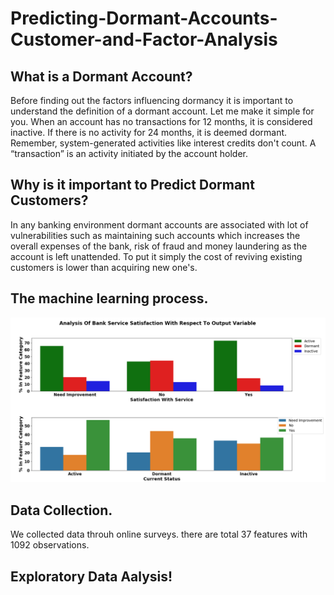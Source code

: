 # Predicting-Dormant-Accounts-Customer-and-Factor-Analysis

##  What is a Dormant Account?

Before finding out the factors influencing dormancy it is important to understand the definition of a dormant account. Let me make it simple for you. When an account has no transactions for 12 months, it is considered inactive. If there is no activity for 24 months, it is deemed dormant. Remember, system-generated activities like interest credits don't count. A “transaction” is an activity initiated by the account holder.

##  Why is it important to Predict Dormant Customers?

In any banking environment dormant accounts are associated with lot of vulnerabilities such as maintaining such accounts which increases the overall expenses of the bank, risk of fraud and money laundering as the account is left unattended.
To put it simply the cost of reviving existing customers is lower than acquiring new one's.

## The machine learning process.
![](https://github.com/maaz97py/Predicting-Dormant-Accounts-Customer-and-Factor-Analysis/blob/main/images/image.png)

## Data Collection.
We collected data throuh online surveys. there are total 37 features with 1092 observations.

## Exploratory Data Aalysis!
